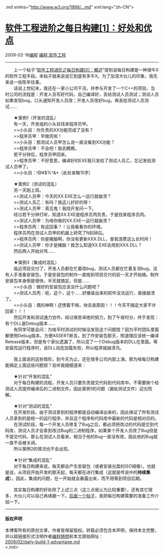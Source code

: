 <!DOCTYPE.md>
.md xmlns="http://www.w3.org/1999/...md" xml:lang="zh-CN">
<head>
<meta http-equiv="Content-Type" content="text.md; charset=utf-8" />
<meta name="generator" content="Python script by program.think@gmail.com" />
<meta name="provider" content="program-think.blogspot.com" />
<link type="text/css" rel="stylesheet" href="../../css/program-think.css" />
<title>软件工程进阶之每日构建[1]：好处和优点 - 编程随想的博客</title>
</head>
<body>
<div id="main" style="width:100%;">
<h1><a href="../../index.md" title="回到首页">软件工程进阶之每日构建[1]：好处和优点</a></h1>
<div class="post-info"><span class="date-header">2009-02-16</span><a href="../../tags/E7BC96E7A88B.md" class="tag">编程</a> <a href="../../tags/E7BC96E7A88B.E8BDAFE4BBB6E5B7A5E7A88B.md" class="tag">编程.软件工程</a> </div>
<hr>
<div class="post">
　　上一个帖子“<a href="../../2009/02/daily-build-0-overview.md">软件工程进阶之每日构建[0]：概述</a>”提到说每日构建是一种很牛X的软件工程手段。本帖子就来说说它到底有多牛X。为了加深大伙儿的印象，我先来说一些陈年往事。<br />　　话说上世纪末，我还在一家小公司干活，并参与开发了一个C++的项目。当时公司的流程是：开发人员写好代码，自己编译好，丢给测试人员测试；测试人员如果发现bug，口头通知开发人员改；开发人员改好bug，再丢给测试人员测试<!--program-think-->......<br /><br />　　★案例1（开发的混乱）<br />　　有一天，开发组的小头目找来程序员甲。<br />　　>>小头目：你负责的XX功能完成了没有？<br />　　>>程序员甲：早做完啦！<br />　　>>小头目：那测试人员甲怎么说一直没看到XX功能？<br />　　>>程序员甲：不会吧！我去瞧瞧。<br />　　若干分钟后，程序员甲回来。<br />　　>>程序员甲：不好意思，编译好的EXE我只发给了测试人员乙，忘记发给测试人员甲了。<br />　　>>小头目：!@#$%^&amp;*（此处省略15字）<br /><br />　　★案例2（测试的混乱）<br />　　另一天刚上班。<br />　　>>测试人员甲：今天的XX.EXE怎么一运行就崩溃？<br />　　>>测试人员乙：有吗？我这儿好好的呀！<br />　　>>测试人员甲：真见鬼！我找开发问一下。<br />　　经过若干分钟打听，知道XX.EXE是程序员丙负责，于是找来程序员丙。<br />　　>>测试人员甲：为啥你做的XX.EXE一运行就崩溃？<br />　　>>程序员丙：有这回事？！让我看看你的环境。<br />　　程序员丙在测试人员甲的机器上研究了N刻钟后。<br />　　>>程序员丙：你是猪脑啊，你没有更新XXX.DLL，害我浪费这么长时间！<br />　　>>测试人员甲：你才是猪脑！我怎么知道XX.EXE会用到XXX.DLL？<br />　　然后两人开始对骂......<br /><br />　　★案例3（集成的混乱）<br />　　临近项目交付了，开发人员都在忙着改bug，测试人员都在忙着复测bug，没有人手准备安装包，于是安装包的制作一直拖到项目交付的前一天才开始搞。制作安装包本身倒是很快，半天就搞定。但是......<br />　　>>小头目：做好的安装包应该没什么问题吧？<br />　　>>测试人员丙：呃，这个，这个......好像装出来的软件没法运行，直接崩溃了。<br />　　>>小头目：偶的神啊！还愣着干嘛，快去查原因！！！今天不搞定大家不许回家！！！<br />　　然后开发和测试通力协作，经过艰苦卓绝的努力，到了午夜时分，终于发现：有个DLL是Debug版本......<br />　　有同学可能会问：为啥平时测试的时候没发现这个问题捏？因为平时团队里面都使用Debug版本，方便ASSERT断言。到了作安装包那天，照道理应该统一编译Release版本，但是有个家伙遗漏了，所以混了一个Debug版本的DLL在里面。等安装完运行程序时，该DLL动态加载失败，所以程序就崩溃鸟。<br /><br />　　我上面说的这些情形，到今天为止，还在很多公司内部上演。那为啥每日构建能搞定上面这些问题捏？且听我细细道来：<br /><br />　　★针对“开发的混乱”<br />　　对于每日构建的流程，开发人员只要负责提交代码到代码库中。不需要挨个给测试人员提供编译后的二进制文件。因此案例1的问题（漏给测试文件）迎刃而解。<br /><br />　　★针对“测试的混乱”<br />　　在开发阶段，由于测试拿到的程序都是自动编译出来的，因此保证了所有测试人员拿到的是统一的运行程序，并且这个程序和代码库中最新的代码是相对应的。<br />　　在测试阶段，每一个开发人员修复了Bug之后，都必须把改过的代码提交到代码库，测试人员才会拿到改过Bug的二进制程序。如果某个开发人员改了Bug但是不提交代码，那么在测试人员看来，相当于他的Bug一直没有改，因此他的Bug就一直不会被关闭。<br />　　所以案例2的情况也不会出现。<br /><br />　　★针对“集成的混乱”<br />　　对于每日构建来说，每天都会产生安装包（或者安装光盘的ISO镜像）。也就是说，从项目开始开发的那天起，每天都在进行集成（这就是传说中的<b>持续集成</b>）。因此，集成的问题，在一开始就会暴露出来，而不用等到项目后期。<br /><br />　　其实每日构建的好处除了上述三点（这三点我认为比较重要），还有其它很多，大伙儿可以自己再琢磨一下。<a href="../../2009/02/daily-build-2-prepare.md">后面一个帖子</a>，我把每日构建需要的准备工作介绍一下。<div class="blogger-post-footer">
</div>
<hr>
<div class="copyright">
<h4>版权声明</h4>
本博客所有的原创文章，作者皆保留版权。转载必须包含本声明，保持本文完整，并以超链接形式注明作者<a href="mailto:program.think@gmail.com">编程随想</a>和本文原始网址：<br>
<a href="2009/02/daily-build-1-advantage.md">2009/02/daily-build-1-advantage.md</a>
</div>
</div>
</body>
<.md>
